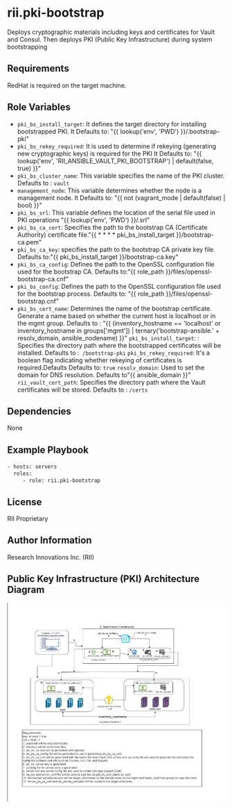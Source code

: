 rii.pki-bootstrap
=========
Deploys cryptographic materials including keys and certificates for Vault and Consul. Then deploys PKI (Public Key Infrastructure) during system bootstrapping

Requirements
------------

RedHat is required on the target machine.

Role Variables
--------------

* `pki_bs_install_target`: It defines the target directory for installing bootstrapped PKI. It Defaults to: "{{ lookup('env', 'PWD') }}/.bootstrap-pki"
* `pki_bs_rekey_required`: It is used to determine if rekeying (generating new cryptographic keys) is required for the PKI
 It Defaults to: "{{ lookup('env', 'RII_ANSIBLE_VAULT_PKI_BOOTSTRAP') | default(false, true) }}"
* `pki_bs_cluster_name`: This variable specifies the name of the PKI cluster. Defaults to : `vault`
* `management_node`: This variable determines whether the node is a management node. It Defaults to: "{{ not (vagrant_mode | default(false) | bool) }}"
* `pki_bs_srl`: This variable defines the location of the serial file used in PKI operations "{{ lookup('env', 'PWD') }}/.srl"
* `pki_bs_ca_cert`: Specifies the path to the bootstrap CA (Certificate Authority) certificate file."{{ * * * * 
pki_bs_install_target }}/bootstrap-ca.pem"
* `pki_bs_ca_key`: specifies the path to the bootstrap CA private key file. Defaults to:"{{ pki_bs_install_target }}/bootstrap-ca.key"
* `pki_bs_ca_config`: Defines the path to the OpenSSL configuration file used for the bootstrap CA. Defaults to:"{{ role_path }}/files/openssl-bootstrap-ca.cnf"
* `pki_bs_config`: Defines the path to the OpenSSL configuration file used for the bootstrap process. Defaults to: "{{ role_path }}/files/openssl-bootstrap.cnf"
* `pki_bs_cert_name`: Determines the name of the bootstrap certificate. Generate a name based on whether the current host is localhost or in the mgmt group. Defaults to : "{{ (inventory_hostname == 'localhost' or inventory_hostname in groups['mgmt'])
                    | ternary('bootstrap-ansible.' + resolv_domain, ansible_nodename) }}"
`pki_bs_install_target`: : Specifies the directory path where the bootstrapped certificates will be installed. Defaults to :` /bootstrap-pki`
`pki_bs_rekey_required`: It's a boolean flag indicating whether rekeying of certificates is required.Defaults Defaults to: `true`
`resolv_domain`: Used to set the domain for DNS resolution. Defaults to"{{ ansible_domain }}"
`rii_vault_cert_path`:  Specifies the directory path where the Vault certificates will be stored. Defaults to : `/certs`

Dependencies
-----------

None

Example Playbook
----------------

    - hosts: servers
      roles:
         - role: rii.pki-bootstrap

License
-------

RII Proprietary

Author Information
------------------

Research Innovations Inc. (RII)



Public Key Infrastructure (PKI) Architecture Diagram
--------------------------

![Alt text](pki_architecture_diagram.jpg)
